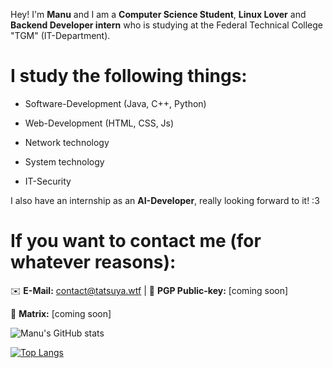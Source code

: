 Hey! I'm **Manu** and I am a **Computer Science Student**, **Linux Lover** and **Backend Developer intern** who is studying at the Federal Technical College "TGM" (IT-Department).

# I study the following things:

- Software-Development (Java, C++, Python) 

- Web-Development (HTML, CSS, Js)

- Network technology

- System technology

- IT-Security


I also have an internship as an **AI-Developer**, really looking forward to it! :3

# If you want to contact me (for whatever reasons):


✉️ **E-Mail:** contact@tatsuya.wtf | 🔑 **PGP Public-key:** [coming soon]

💚 **Matrix:** [coming soon]


![Manu's GitHub stats](https://github-readme-stats.vercel.app/api?username=MfellnerDev&show_icons=true&theme=dark)


[![Top Langs](https://github-readme-stats.vercel.app/api/top-langs/?username=MfellnerDev&layout=compact&theme=dark)](https://github.com/MfellnerDev/github-readme-stats)

